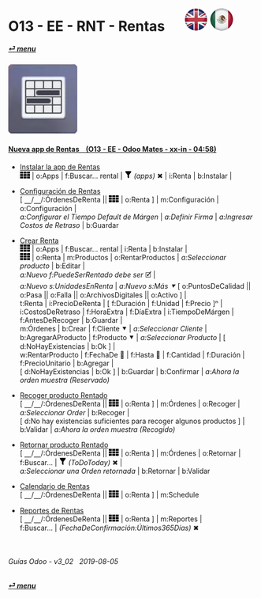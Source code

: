 # O13 - EE - RNT - Rentas &nbsp;&nbsp;&nbsp;&nbsp; [![en-uk](/doc/img/en-uk_flag_button_small.png)](/en-uk/o13/ee/rnt/en-uk-o13-ee-rnt-rental-guides.md) [ ![es-mx](/doc/img/es-mx_flag_button_small.png)](/es-mx/o13/ee/rnt/es-mx-o13-ee-rnt-rental-guides.md)
#### [_&#x23CE; menu_](/es-mx/o13/ee/es-mx-o13-ee-guides-menu.md)  
### ![rnt](/doc/img/rentals.png)

#### [Nueva app de Rentas &nbsp;&nbsp; (O13 - EE - Odoo Mates - xx-in - 04:58)](https://youtube.com/embed/xS5p-zOkbhk?autoplay=1&start=0&end=0&rel=0&nocount)<br>

- [Instalar la app de Rentas](https://youtube.com/embed/xS5p-zOkbhk?autoplay=1&start=0&end=24&rel=0)  
![apps](/doc/img/apps.png) | o:Apps | f:Buscar... rental | ![filter](/doc/img/filter.png) _(apps)_ &#x2716; | i:Renta | b:Instalar |  

- [Configuración de Rentas](https://youtube.com/embed/xS5p-zOkbhk?autoplay=1&start=261&end=0&rel=0)  
\[ &#x23BD;/&#x23BD;/:ÓrdenesDeRenta || ![apps](/doc/img/apps.png) | o:Renta ] | m:Configuración | o:Configuración |  
_a:Configurar el Tiempo Default de Márgen_ | _a:Definir Firma_ | _a:Ingresar Costos de Retraso_ | b:Guardar  

- [Crear Renta](https://youtube.com/embed/xS5p-zOkbhk?autoplay=1&start=24&end=150&rel=0)  
![apps](/doc/img/apps.png) | o:Apps | f:Buscar... rental | i:Renta | b:Instalar |  
![apps](/doc/img/apps.png) | o:Renta | m:Productos | o:RentarProductos | _a:Seleccionar producto_ | b:Editar |  
_a:Nuevo f:PuedeSerRentado debe ser_ &#x1F5F9; |  
_a:Nuevo s:UnidadesEnRenta_ | _a:Nuevo s:Más &#x2BC6;_ \[ o:PuntosDeCalidad || o:Pasa || o:Falla || o:ArchivosDigitales || o:Activo ] |  
t:Renta | i:PrecioDeRenta | \[ f:Duración | f:Unidad | f:Precio \]&#x207F; |  
i:CostosDeRetraso | f:HoraExtra | f:DíaExtra | i:TiempoDeMárgen | f:AntesDeRecoger | b:Guardar |  
m:Órdenes | b:Crear | f:Cliente &#x2BC6; | _a:Seleccionar Cliente_ |  
b:AgregarAProducto | f:Producto &#x2BC6; | _a:Seleccionar Producto_ | \[ d:NoHayExistencias | b:Ok ] |  
w:RentarProducto | f:FechaDe &#x1F4C5; | f:Hasta &#x1F4C5; | f:Cantidad | f:Duración | f:PrecioUnitario | b:Agregar |  
\[ d:NoHayExistencias | b:Ok ] | b:Guardar | b:Confirmar | _a:Ahora la orden muestra (Reservado)_  

- [Recoger producto Rentado](https://youtube.com/embed/xS5p-zOkbhk?autoplay=1&start=150&end=180&rel=0)  
\[ &#x23BD;/&#x23BD;/:ÓrdenesDeRenta || ![apps](/doc/img/apps.png) | o:Renta ] | m:Órdenes | o:Recoger | _a:Seleccionar Order_ | b:Recoger |  
\[ d:No hay existencias suficientes para recoger algunos productos ] | b:Validar | _a:Ahora la orden muestra (Recogido)_  

- [Retornar producto Rentado](https://youtube.com/embed/xS5p-zOkbhk?autoplay=1&start=181&end=211&rel=0)  
\[ &#x23BD;/&#x23BD;/:ÓrdenesDeRenta || ![apps](/doc/img/apps.png) | o:Renta ] | m:Órdenes | o:Retornar | f:Buscar... | ![filter](/doc/img/filter.png) _(ToDoToday)_ &#x2716; |  
_a:Seleccionar una Orden retornada_ | b:Retornar | b:Validar  

- [Calendario de Rentas](https://youtube.com/embed/xS5p-zOkbhk?autoplay=1&start=233&end=246&rel=0)  
\[ &#x23BD;/&#x23BD;/:ÓrdenesDeRenta || ![apps](/doc/img/apps.png) | o:Renta ] | m:Schedule  

- [Reportes de Rentas](https://youtube.com/embed/xS5p-zOkbhk?autoplay=1&start=246&end=260&rel=0)  
\[ &#x23BD;/&#x23BD;/:ÓrdenesDeRenta || ![apps](/doc/img/apps.png) | o:Renta ] | m:Reportes |  
f:Buscar... | _(FechaDeConfirmación:Últimos365Días)_ &#x2716;  

<br>
	
###### Guías Odoo - v3_02 &nbsp; 2019-08-05  
**[_&#x23CE; menu_](/es-mx/o13/ee/es-mx-o13-ee-guides-menu.md)**  
